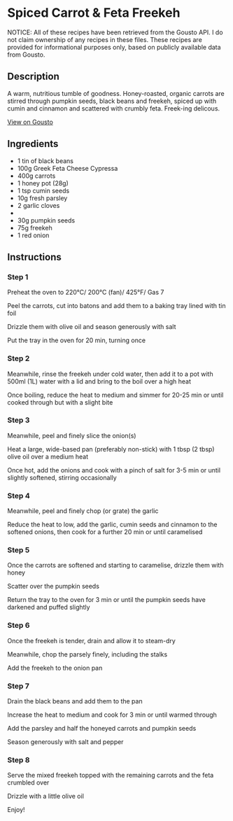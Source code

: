 # Spiced Carrot & Feta Freekeh 

NOTICE: All of these recipes have been retrieved from the Gousto API. I do not claim ownership of any recipes in these files. These recipes are provided for informational purposes only, based on publicly available data from Gousto.

## Description

A warm, nutritious tumble of goodness. Honey-roasted, organic carrots are stirred through pumpkin seeds, black beans and freekeh, spiced up with cumin and cinnamon and scattered with crumbly feta. Freek-ing delicous.

[View on Gousto](https://www.gousto.co.uk/recipes/cookbook/spiced-carrot-feta-freekeh)

## Ingredients

- 1 tin of black beans
- 100g Greek Feta Cheese Cypressa
- 400g carrots
- 1 honey pot (28g)
- 1 tsp cumin seeds
- 10g fresh parsley
- 2 garlic cloves
- 
- 30g pumpkin seeds
- 75g freekeh 
- 1 red onion

## Instructions


### Step 1

Preheat the oven to 220&deg;C/ 200&deg;C (fan)/ 425&deg;F/ Gas 7


Peel the carrots, cut into batons and add them to a baking tray lined with tin foil


Drizzle them with olive oil and season generously with salt


Put the tray in the oven for 20 min, turning once


### Step 2

Meanwhile, rinse the freekeh under cold water, then add it to a pot with 500ml <span class="text-danger">(1L)</span> water with a lid and bring to the boil over a high heat


Once boiling, reduce the heat to medium and simmer for 20-25 min or until cooked through but with a slight bite


### Step 3

Meanwhile, peel and finely slice the onion<span class="text-danger">(s)</span>


Heat a large, wide-based pan (preferably non-stick) with 1 tbsp <span class="text-danger">(2 tbsp)</span> olive oil over a medium heat


Once hot, add the onions and cook with a pinch of salt for 3-5 min or until slightly softened, stirring occasionally


### Step 4

Meanwhile, peel and finely chop (or grate) the garlic


Reduce the heat to low, add the garlic, cumin seeds and cinnamon to the softened onions, then cook for a further 20 min or until caramelised


### Step 5

Once the carrots are softened and starting to caramelise, drizzle them with honey


Scatter over the pumpkin seeds


Return the tray to the oven for 3 min or until the pumpkin seeds have darkened and puffed slightly


### Step 6

Once the freekeh is tender, drain and allow it to steam-dry


Meanwhile, chop the parsely finely, including the stalks


Add the freekeh to the onion pan


### Step 7

Drain the black beans and add them to the pan


Increase the heat to medium and cook for 3 min or until warmed through


Add the parsley and half the honeyed carrots and pumpkin seeds


Season generously with salt and pepper

### Step 8

Serve the mixed freekeh topped with the remaining carrots and the feta crumbled over


Drizzle with a little olive oil


Enjoy!

